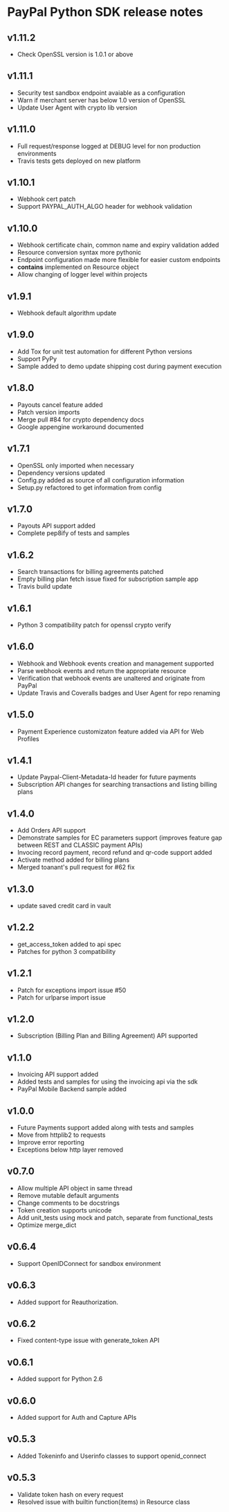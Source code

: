 PayPal Python SDK release notes
============================

v1.11.2
----
* Check OpenSSL version is 1.0.1 or above

v1.11.1
----
* Security test sandbox endpoint avaiable as a configuration
* Warn if merchant server has below 1.0 version of OpenSSL
* Update User Agent with crypto lib version

v1.11.0
----
* Full request/response logged at DEBUG level for non production environments
* Travis tests gets deployed on new platform

v1.10.1
----
* Webhook cert patch
* Support PAYPAL_AUTH_ALGO header for webhook validation

v1.10.0
----
* Webhook certificate chain, common name and expiry validation added
* Resource conversion syntax more pythonic
* Endpoint configuration made more flexible for easier custom endpoints
* __contains__ implemented on Resource object
* Allow changing of logger level within projects

v1.9.1
----
* Webhook default algorithm update

v1.9.0
----
* Add Tox for unit test automation for different Python versions
* Support PyPy
* Sample added to demo update shipping cost during payment execution

v1.8.0
----
* Payouts cancel feature added
* Patch version imports
* Merge pull #84 for crypto dependency docs
* Google appengine workaround documented

v1.7.1
----
* OpenSSL only imported when necessary
* Dependency versions updated
* Config.py added as source of all configuration information
* Setup.py refactored to get information from config

v1.7.0
----
* Payouts API support added
* Complete pep8ify of tests and samples

v1.6.2
-----
* Search transactions for billing agreements patched
* Empty billing plan fetch issue fixed for subscription sample app
* Travis build update

v1.6.1
-----
* Python 3 compatibility patch for openssl crypto verify

v1.6.0
-----
* Webhook and Webhook events creation and management supported
* Parse webhook events and return the appropriate resource
* Verification that webhook events are unaltered and originate from PayPal
* Update Travis and Coveralls badges and User Agent for repo renaming

v1.5.0
-----
* Payment Experience customizaton feature added via API for Web Profiles

v1.4.1
-----
* Update Paypal-Client-Metadata-Id header for future payments
* Subscription API changes for searching transactions and listing billing plans

v1.4.0
-----
* Add Orders API support
* Demonstrate samples for EC parameters support (improves feature gap between REST and CLASSIC payment APIs)
* Invocing record payment, record refund and qr-code support added
* Activate method added for billing plans
* Merged toanant's pull request for #62 fix

v1.3.0
-----
* update saved credit card in vault

v1.2.2
-----
* get_access_token added to api spec
* Patches for python 3 compatibility

v1.2.1
-----
* Patch for exceptions import issue #50
* Patch for urlparse import issue

v1.2.0
-----
* Subscription (Billing Plan and Billing Agreement) API supported

v1.1.0
-----
* Invoicing API support added 
* Added tests and samples for using the invoicing api via the sdk
* PayPal Mobile Backend sample added

v1.0.0
-----
* Future Payments support added along with tests and samples
* Move from httplib2 to requests
* Improve error reporting
* Exceptions below http layer removed

v0.7.0
-----
* Allow multiple API object in same thread
* Remove mutable default arguments
* Change comments to be docstrings
* Token creation supports unicode
* Add unit_tests using mock and patch, separate from functional_tests
* Optimize merge_dict

v0.6.4
-----
* Support OpenIDConnect for sandbox environment

v0.6.3
-----
* Added support for Reauthorization.

v0.6.2
-----
* Fixed content-type issue with generate_token API

v0.6.1
-----
* Added support for Python 2.6

v0.6.0
-----
* Added support for Auth and Capture APIs

v0.5.3
-----
* Added Tokeninfo and Userinfo classes to support openid_connect

v0.5.3
-----
* Validate token hash on every request
* Resolved issue with builtin function(items) in Resource class